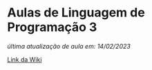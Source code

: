 # Aulas de Linguagem de Programação 3
*última atualização de aula em: 14/02/2023*

[Link da Wiki](https://github.com/heloreal17/Anotacoes-de-aula--LP3/wiki)

